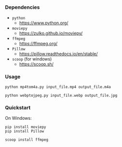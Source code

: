 ### Dependencies

- `python`
  - https://www.python.org/
- `moviepy`
  - https://zulko.github.io/moviepy/
- `ffmpeg`
  - https://ffmpeg.org/
- `Pillow`
  - https://pillow.readthedocs.io/en/stable/
- `scoop` (for windows)
  - https://scoop.sh/

### Usage

```
python mp4tom4a.py input_file.mp4 output_file.m4a
```

```
python webptojpeg.py input_file.webp output_file.jpg
```

### Quickstart

On Windows:

```
pip install moviepy
pip install Pillow
```

```
scoop install ffmpeg
```


